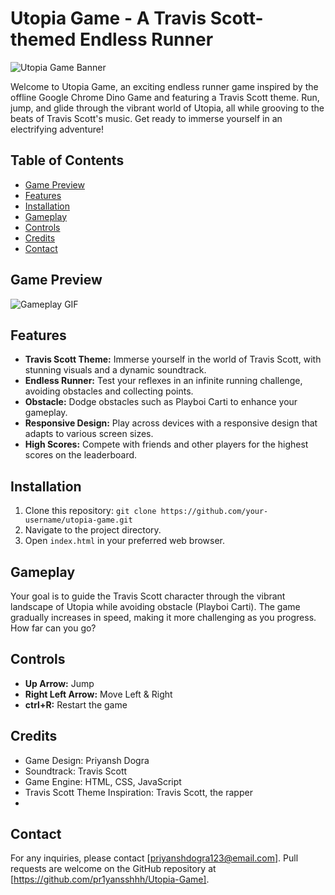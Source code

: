 # Utopia Game - A Travis Scott-themed Endless Runner

![Utopia Game Banner](banner.jpg)

Welcome to Utopia Game, an exciting endless runner game inspired by the offline Google Chrome Dino Game and featuring a Travis Scott theme. Run, jump, and glide through the vibrant world of Utopia, all while grooving to the beats of Travis Scott's music. Get ready to immerse yourself in an electrifying adventure!

## Table of Contents

- [Game Preview](#game-preview)
- [Features](#features)
- [Installation](#installation)
- [Gameplay](#gameplay)
- [Controls](#controls)
- [Credits](#credits)
- [Contact](#contact)

## Game Preview

![Gameplay GIF](gameplay.gif)

## Features

- **Travis Scott Theme:** Immerse yourself in the world of Travis Scott, with stunning visuals and a dynamic soundtrack.
- **Endless Runner:** Test your reflexes in an infinite running challenge, avoiding obstacles and collecting points.
- **Obstacle:** Dodge obstacles such as Playboi Carti to enhance your gameplay.
- **Responsive Design:** Play across devices with a responsive design that adapts to various screen sizes.
- **High Scores:** Compete with friends and other players for the highest scores on the leaderboard.

## Installation

1. Clone this repository: `git clone https://github.com/your-username/utopia-game.git`
2. Navigate to the project directory.
3. Open `index.html` in your preferred web browser.

## Gameplay

Your goal is to guide the Travis Scott character through the vibrant landscape of Utopia while avoiding obstacle (Playboi Carti). The game gradually increases in speed, making it more challenging as you progress. How far can you go?

## Controls

- **Up Arrow:** Jump
- **Right Left Arrow:** Move Left & Right 
- **ctrl+R:** Restart the game

## Credits

- Game Design: Priyansh Dogra
- Soundtrack: Travis Scott
- Game Engine: HTML, CSS, JavaScript
- Travis Scott Theme Inspiration: Travis Scott, the rapper
- 
## Contact

For any inquiries, please contact [priyanshdogra123@email.com]. Pull requests are welcome on the GitHub repository at [https://github.com/pr1yansshhh/Utopia-Game].
